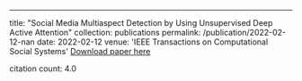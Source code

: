 ---
title: "Social Media Multiaspect Detection by Using Unsupervised Deep Active Attention"
collection: publications
permalink: /publication/2022-02-12-nan
date: 2022-02-12
venue: 'IEEE Transactions on Computational Social Systems'
[Download paper here](https://scholar.google.com/citations?view_op=view_citation&hl=en&user=CCckbEUAAAAJ&cstart=20&pagesize=80&citation_for_view=CCckbEUAAAAJ:IUKN3-7HHlwC)

citation count: 4.0